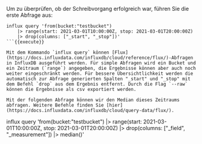 Um zu überprüfen, ob der Schreibvorgang erfolgreich war, führen Sie die erste Abfrage aus: 

```
influx query 'from(bucket:"testbucket")
    |> range(start: 2021-03-01T10:00:00Z, stop: 2021-03-01T20:00:00Z)
    |> drop(columns: ["_start", "_stop"])'
```{{execute}}

Mit dem Kommando `influx query` können [Flux](https://docs.influxdata.com/influxdb/cloud/reference/flux/)-Abfragen in InfluxDB ausgeführt werden. Für simple Abfragen wird ein Bucket und ein Zeitraum (`range`) angegeben, die Ergebnisse können aber auch noch weiter eingeschränkt werden. Für bessere Übersichtlichkeit werden die automatisch zur Abfrage generierten Spalten "_start" und "_stop" mit dem Befehl `drop` aus dem Ergebnis entfernt. Durch die Flag `--raw` können die Ergebnisse als csv exportiert werden.

Mit der folgenden Abfrage können wir den Median dieses Zeitraums abfragen. Weitere Befehle finden Sie [hier](https://docs.influxdata.com/influxdb/cloud/query-data/flux/).
```
influx query 'from(bucket:"testbucket")
    |> range(start: 2021-03-01T10:00:00Z, stop: 2021-03-01T20:00:00Z)
    |> drop(columns: ["_field", "_measurement"])
    |> median()'
```{{execute}}